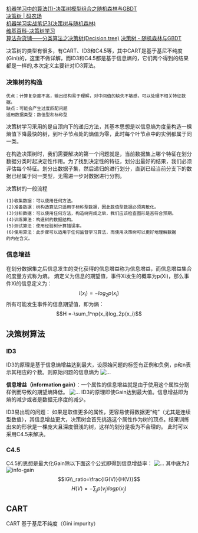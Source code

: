 [机器学习中的算法(1)-决策树模型组合之随机森林与GBDT](http://www.cnblogs.com/LeftNotEasy/archive/2011/03/07/random-forest-and-gbdt.html)  
[决策树 | 码农场](http://www.hankcs.com/ml/decision-tree.html)  
[机器学习实战笔记3(决策树与随机森林)](http://blog.csdn.net/lu597203933/article/details/38024239)  
[维基百科-决策树学习](https://zh.wikipedia.org/wiki/%E5%86%B3%E7%AD%96%E6%A0%91%E5%AD%A6%E4%B9%A0)  
[算法杂货铺——分类算法之决策树(Decision tree)](http://www.cnblogs.com/leoo2sk/archive/2010/09/19/decision-tree.html)
[决策树 - 随机森林与GBDT](http://www.cnblogs.com/LeftNotEasy/archive/2011/03/07/random-forest-and-gbdt.html)  

决策树的类型有很多，有CART、ID3和C4.5等，其中CART是基于基尼不纯度(Gini)的，这里不做详解，而ID3和C4.5都是基于信息熵的，它们两个得到的结果都是一样的,本次定义主要针对ID3算法。

### 决策树的构造

```
优点：计算复杂度不高，输出结构易于理解，对中间值的缺失不敏感，可以处理不相关特征数据。
缺点：可能会产生过度匹配问题
适用数据类型：数值型和标称型
```
决策树学习采用的是自顶向下的递归方法，其基本思想是以信息熵为度量构造一棵熵值下降最快的树，到叶子节点处的熵值为零，此时每个叶节点中的实例都属于同一类。

在构造决策树时，我们需要解决的第一个问题就是，当前数据集上哪个特征在划分数据分类时起决定性作用。为了找到决定性的特征，划分出最好的结果，我们必须评估每个特征。划分出数据子集，然后递归的进行划分，直到已经当前分支下的数据已经属于同一类型，无需进一步对数据进行分割。

决策树的一般流程
```
(1)收集数据：可以使用任何方法。
(2)准备数据：树构造算法只适用于标称型数据，因此数值型数据必须离散化。
(3)分析数据：可以使用任何方法，构造树完成之后，我们应该检查图形是否符合预期。
(4)训练算法：构造树的数据结构。
(5)测试算法：使用经验树计算错误率。
(6)使用算法：此步骤可以适用于任何监督学习算法，而使用决策树可以更好地理解数据
的内在含义。
```

### 信息增益
在划分数据集之后信息发生的变化获得的信息增益称为信息增益，而信息增益集合的度量方式称为熵。
熵定义为信息的期望值，事件Xi发生的概率为p(Xi)，那么事件Xi的信息定义为：
$$ l(x_i)=-log_2p(x_i)$$
所有可能发生事件的信息期望值，即为熵：
$$H =-\sum_1^np(x_i)log_2p(x_i)$$

## 决策树算法
### ID3
ID3的原理是基于信息熵增益达到最大，设原始问题的标签有正例和负例，p和n表示其相应的个数。则原始问题的信息熵为
![...](http://images.cnitblog.com/blog/359970/201305/28161639-b5fffb7b93c648649ac4dcc31674f4eb.jpg)

**信息增益（information gain）**：一个属性的信息增益就是由于使用这个属性分割样例而导致的期望熵降低。
![...](http://images.cnitblog.com/blog/359970/201305/28161810-649eec27e1d6458bb007d23e20842ef0.jpg)
ID3的原理即使Gain达到最大值。信息增益即为熵的减少或者是数据无序度的减少。

ID3易出现的问题：
如果是取值更多的属性，更容易使得数据更“纯”（尤其是连续型数值），其信息增益更大，决策树会首先挑选这个属性作为树的顶点。结果训练出来的形状是一棵庞大且深度很浅的树，这样的划分是极为不合理的。 此时可以采用C4.5来解决。

### C4.5
C4.5的思想是最大化Gain除以下面这个公式即得到信息增益率：
![...](http://img.blog.csdn.net/20150513143256228?watermark/2/text/aHR0cDovL2Jsb2cuY3Nkbi5uZXQvTHU1OTcyMDM5MzM=/font/5a6L5L2T/fontsize/400/fill/I0JBQkFCMA==/dissolve/70/gravity/Center)
其中底为2
![info-gain](http://dataunion.org/wp-content/uploads/2015/03/info-gain.png)  
$$IG\\_ratio=\frac{IG(V)}{H(V)}$$
$$H(V)=-\sum_j{p(v_j)logp(v_j)}$$
## CART
CART 基于基尼不纯度（Gini impurity）
